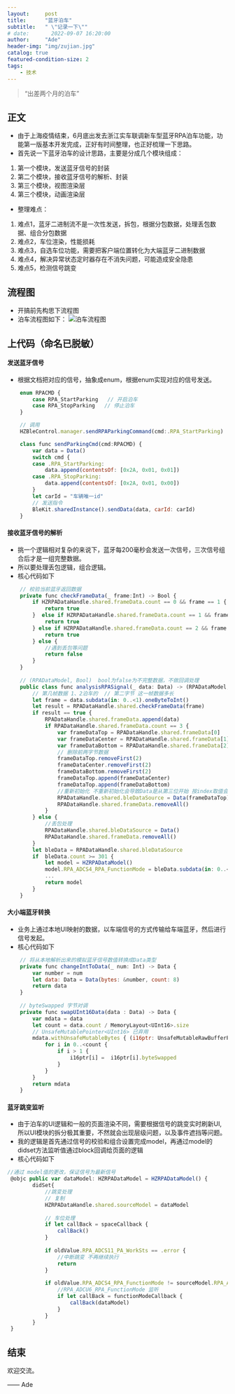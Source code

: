 ```yaml
---
layout:     post
title:      "蓝牙泊车"
subtitle:   " \"记录一下\""
# date:       2022-09-07 16:20:00
author:     "Ade"
header-img: "img/zujian.jpg"
catalog: true
featured-condition-size: 2
tags:
    - 技术
---
```


> “出差两个月的泊车”


## 正文
* 由于上海疫情结束，6月底出发去浙江实车联调新车型蓝牙RPA泊车功能，功能第一版基本开发完成，正好有时间整理，也正好梳理一下思路。
* 首先说一下蓝牙泊车的设计思路，主要是分成几个模块组成：

1. 第一个模块，发送蓝牙信号的封装
2. 第二个模块，接收蓝牙信号的解析、封装
3. 第三个模块，视图渲染层
4. 第三个模块，动画渲染层

* 整理难点：

1. 难点1，蓝牙二进制流不是一次性发送，拆包，根据分包数据，处理丢包数据、组合分包数据
2. 难点2，车位渲染，性能损耗
3. 难点3，自选车位功能，需要把客户端位置转化为大端蓝牙二进制数据
4. 难点4，解决异常状态定时器存在不消失问题，可能造成安全隐患
5. 难点5，检测信号跳变

## 流程图
* 开搞前先构思下流程图
* 泊车流程图如下：
![泊车流程图](img/bleSpaceCar-process.jpg)

## 上代码（命名已脱敏）
#### 发送蓝牙信号
* 根据文档把对应的信号，抽象成enum，根据enum实现对应的信号发送。
```js
    enum RPACMD {
        case RPA_StartParking   // 开启泊车
        case RPA_StopParking   // 停止泊车
    }

    // 调用
    HZBleControl.manager.sendRPAParkingCommand(cmd:.RPA_StartParking)

    class func sendParkingCmd(cmd:RPACMD) {
        var data = Data()
        switch cmd {
        case .RPA_StartParking:
            data.append(contentsOf: [0x2A, 0x01, 0x01])
        case .RPA_StopParking:
            data.append(contentsOf: [0x2A, 0x01, 0x00])
        }
        let carId = "车辆唯一id"
        // 发送指令
        BleKit.sharedInstance().sendData(data, carId: carId)
    }
```

#### 接收蓝牙信号的解析
* 挑一个逻辑相对复杂的来说下，蓝牙每200毫秒会发送一次信号，三次信号组合后才是一组完整数据。
* 所以要处理丢包逻辑，组合逻辑。
* 核心代码如下


```js
    // 校验当前蓝牙返回数据
    private func checkFrameData(_ frame:Int) -> Bool {
        if HZRPADataHandle.shared.frameData.count == 0 && frame == 1 {
            return true
        }  else if HZRPADataHandle.shared.frameData.count == 1 && frame == 2 {
            return true
        } else if HZRPADataHandle.shared.frameData.count == 2 && frame == 3 {
            return true
        } else {
            //遇到丢包等问题
            return false
        }
    }
    
    // (RPADataModel, Bool)  bool为false为不完整数据，不做回调处理
    public class func analysisRPASignal(_ data: Data) -> (RPADataModel, Bool) {
        // 第几帧数据 1、2泊车的  // 第二字节 这一帧数据多长
        let frame = data.subdata(in: 0..<1).oneByteToInt()
        let result = RPADataHandle.shared.checkFrameData(frame)
        if result == true {
            RPADataHandle.shared.frameData.append(data)
            if RPADataHandle.shared.frameData.count == 3 {
                var frameDataTop = RPADataHandle.shared.frameData[0]
                var frameDataCenter = RPADataHandle.shared.frameData[1]
                var frameDataBottom = RPADataHandle.shared.frameData[2]
                // 删除前两字节数据
                frameDataTop.removeFirst(2)
                frameDataCenter.removeFirst(2)
                frameDataBottom.removeFirst(2)
                frameDataTop.append(frameDataCenter)
                frameDataTop.append(frameDataBottom)
                //重新初始化 不重新初始化会导致Data是从第三位开始 按index取值会出现数组越界
                RPADataHandle.shared.bleDataSource = Data(frameDataTop)
                RPADataHandle.shared.frameData.removeAll()
            }
        } else {
            //丢包处理
            RPADataHandle.shared.bleDataSource = Data()
            RPADataHandle.shared.frameData.removeAll()
        }
        let bleData = RPADataHandle.shared.bleDataSource
        if  bleData.count >= 301 {
            let model = HZRPADataModel()
            model.RPA_ADCS4_RPA_FunctionMode = bleData.subdata(in: 0..<1).oneByteToInt()
            ...
            return model
        }
    }
```

#### 大小端蓝牙转换
* 业务上通过本地UI映射的数据，以车端信号的方式传输给车端蓝牙，然后进行信号发起。
* 核心代码如下
```js
    // 将从本地解析出来的模拟蓝牙信号数值转换成Data类型
    private func changeIntToData(_ num: Int) -> Data {
        var number = num
        let data: Data = Data(bytes: &number, count: 8)
        return data
    }
    
    // byteSwapped 字节对调
    private func swapUInt16Data(data : Data) -> Data {
        var mdata = data
        let count = data.count / MemoryLayout<UInt16>.size
        // UnsafeMutablePointer<UInt16> 已弃用
        mdata.withUnsafeMutableBytes { (i16ptr: UnsafeMutableRawBufferPointer) in
            for i in 0..<count {
                if i > 1 {
                    i16ptr[i] =  i16ptr[i].byteSwapped
                }
            }
        }
        return mdata
    }
```

#### 蓝牙跳变监听
* 由于泊车的UI逻辑和一般的页面渲染不同，需要根据信号的跳变实时刷新UI,所以UI模块的拆分极其重要，不然就会出现层级问题，以及事件遮挡等问题。
* 我的逻辑是首先通过信号的校验和组合设置完成model，再通过model的didset方法监听值通过block回调给页面的逻辑
* 核心代码如下


```js
//通过 model值的更改，保证信号为最新信号
 @objc public var dataModel: HZRPADataModel = HZRPADataModel() {
        didSet{
            //跳变处理
            // 复制
            HZRPADataHandle.shared.sourceModel = dataModel
            
            // 车位处理
            if let callBack = spaceCallback {
                callBack()
            }
            
            if oldValue.RPA_ADCS11_PA_WorkSts == .error {
                //中断跳变 不再继续执行
                return
            }
                        
            if oldValue.RPA_ADCS4_RPA_FunctionMode != sourceModel.RPA_ADCS4_RPA_FunctionMode {
                //RPA_ADCU6_RPA_FunctionMode 监听
                if let callBack = functionModeCallback {
                    callBack(dataModel)
                }
            }
        }
 }

```

## 结束

欢迎交流。

—— Ade 


